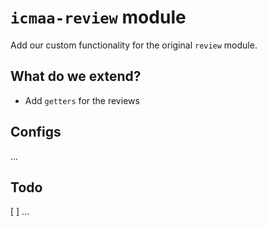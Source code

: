 # `icmaa-review` module

Add our custom functionality for the original `review` module.

## What do we extend?

* Add `getters` for the reviews

## Configs

...

## Todo

[ ] ...
